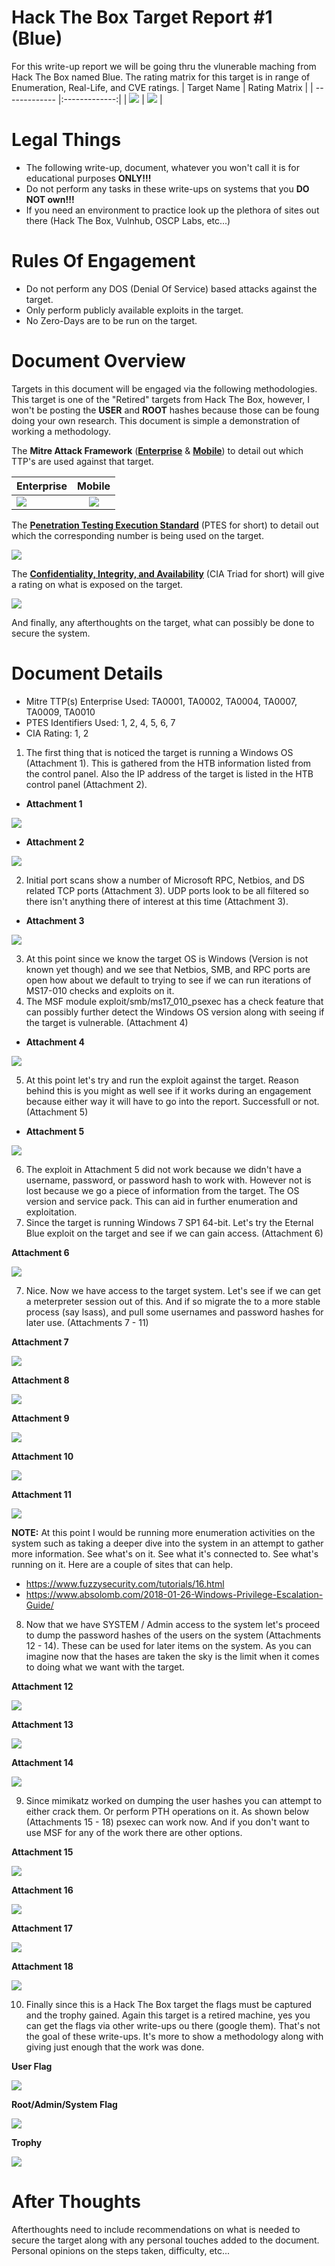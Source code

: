 # Hack The Box Target Report #1 (Blue)
For this write-up report we will be going thru the vlunerable maching from Hack The Box named Blue. The rating matrix for this target is in range of Enumeration, Real-Life, and CVE ratings. 
| Target Name    | Rating Matrix        |
| ------------- |:-------------:|
| ![](https://github.com/00Beetzncheez00/images/blob/main/blue-1.png)  | ![](https://github.com/00Beetzncheez00/images/blob/main/blue-2.png) |

# Legal Things
- The following write-up, document, whatever you won't call it is for educational purposes **ONLY!!!**
- Do not perform any tasks in these write-ups on systems that you **DO NOT own!!!**
- If you need an environment to practice look up the plethora of sites out there (Hack The Box, Vulnhub, OSCP Labs, etc...)

# Rules Of Engagement
- Do not perform any DOS (Denial Of Service) based attacks against the target.
- Only perform publicly available exploits in the target.
- No Zero-Days are to be run on the target.

# Document Overview
Targets in this document will be engaged via the following methodologies. This target is one of the "Retired" targets from Hack The Box, however, I won't be posting the **USER** and **ROOT** hashes because those can be foung doing your own research. This document is simple a demonstration of working a methodology.

The **Mitre Attack Framework** ([**Enterprise**](https://attack.mitre.org/tactics/enterprise/) & [**Mobile**](https://attack.mitre.org/tactics/mobile/)) to detail out which TTP's are used against that target.

| Enterprise    | Mobile        |
| ------------- |:-------------:|
| ![](https://github.com/00Beetzncheez00/images/blob/main/mitre-attack-enterprise.png)  | ![](https://github.com/00Beetzncheez00/images/blob/main/mitre-attack-mobile.png) |

The [**Penetration Testing Execution Standard**](http://www.pentest-standard.org/index.php/Main_Page) (PTES for short) to detail out which the corresponding number is being used on the target.

![](https://github.com/00Beetzncheez00/images/blob/main/ptes-image.png)

The [**Confidentiality, Integrity, and Availability**](https://en.wikipedia.org/wiki/Information_security#Basic_principles) (CIA Triad for short) will give a rating on what is exposed on the target.

![](https://github.com/00Beetzncheez00/images/blob/main/cia-triad-logo.png)

And finally, any afterthoughts on the target, what can possibly be done to secure the system.

# Document Details
- Mitre TTP(s) Enterprise Used: TA0001, TA0002, TA0004, TA0007, TA0009, TA0010
- PTES Identifiers Used: 1, 2, 4, 5, 6, 7
- CIA Rating: 1, 2

1. The first thing that is noticed the target is running a Windows OS (Attachment 1). This is gathered from the HTB information listed from the control panel. Also the IP address of the target is listed in the HTB control panel (Attachment 2).
- **Attachment 1**

![](https://github.com/00Beetzncheez00/images/blob/main/blue-3.png)

- **Attachment 2**

![](https://github.com/00Beetzncheez00/images/blob/main/blue-4.png)

2. Initial port scans show a number of Microsoft RPC, Netbios, and DS related TCP ports (Attachment 3). UDP ports look to be all filtered so there isn't anything there of interest at this time (Attachment 3).

- **Attachment 3**

![](https://github.com/00Beetzncheez00/images/blob/main/blue-5.png)

3. At this point since we know the target OS is Windows (Version is not known yet though) and we see that Netbios, SMB, and RPC ports are open how about we default to trying to see if we can run iterations of MS17-010 checks and exploits on it.
4. The MSF module exploit/smb/ms17_010_psexec has a check feature that can possibly further detect the Windows OS version along with seeing if the target is vulnerable. (Attachment 4)

- **Attachment 4**

![](https://github.com/00Beetzncheez00/images/blob/main/blue-6.png)

5. At this point let's try and run the exploit against the target. Reason behind this is you might as well see if it works during an engagement because either way it will have to go into the report. Successfull or not. (Attachment 5)

- **Attachment 5**

![](https://github.com/00Beetzncheez00/images/blob/main/blue-7.png)

6. The exploit in Attachment 5 did not work because we didn't have a username, password, or password hash to work with. However not is lost because we go a piece of information from the target. The OS version and service pack. This can aid in further enumeration and exploitation.
7. Since the target is running Windows 7 SP1 64-bit. Let's try the Eternal Blue exploit on the target and see if we can gain access. (Attachment 6)

**Attachment 6**

![](https://github.com/00Beetzncheez00/images/blob/main/blue-8.png)

7. Nice. Now we have access to the target system. Let's see if we can get a meterpreter session out of this. And if so migrate the to a more stable process (say lsass), and pull some usernames and password hashes for later use. (Attachments 7 - 11) 

**Attachment 7**

![](https://github.com/00Beetzncheez00/images/blob/main/blue-9.png)

**Attachment 8**

![](https://github.com/00Beetzncheez00/images/blob/main/blue-10.png)

**Attachment 9**

![](https://github.com/00Beetzncheez00/images/blob/main/blue-11.png)

**Attachment 10**

![](https://github.com/00Beetzncheez00/images/blob/main/blue-12.png)

**Attachment 11**

![](https://github.com/00Beetzncheez00/images/blob/main/blue-13.png)

**NOTE:** At this point I would be running more enumeration activities on the system such as taking a deeper dive into the system in an attempt to gather more information. See what's on it. See what it's connected to. See what's running on it. Here are a couple of sites that can help.
- https://www.fuzzysecurity.com/tutorials/16.html
- https://www.absolomb.com/2018-01-26-Windows-Privilege-Escalation-Guide/

8. Now that we have SYSTEM / Admin access to the system let's proceed to dump the password hashes of the users on the system (Attachments 12 - 14). These can be used for later items on the system. As you can imagine now that the hases are taken the sky is the limit when it comes to doing what we want with the target.

**Attachment 12**

![](https://github.com/00Beetzncheez00/images/blob/main/blue-14.png)

**Attachment 13**

![](https://github.com/00Beetzncheez00/images/blob/main/blue-15.png)

**Attachment 14**

![](https://github.com/00Beetzncheez00/images/blob/main/blue-16.png)

9. Since mimikatz worked on dumping the user hashes you can attempt to either crack them. Or perform PTH operations on it. As shown below (Attachments 15 - 18) psexec can work now. And if you don't want to use MSF for any of the work there are other options.

**Attachment 15**

![](https://github.com/00Beetzncheez00/images/blob/main/blue-17.png)

**Attachment 16**

![](https://github.com/00Beetzncheez00/images/blob/main/blue-18.png)

**Attachment 17**

![](https://github.com/00Beetzncheez00/images/blob/main/blue-19.png)

**Attachment 18**

![](https://github.com/00Beetzncheez00/images/blob/main/blue-20.png)

10. Finally since this is a Hack The Box target the flags must be captured and the trophy gained. Again this target is a retired machine, yes you can get the flags via other write-ups ou there (google them). That's not the goal of these write-ups. It's more to show a methodology along with giving just enough that the work was done.

**User Flag**

![](https://github.com/00Beetzncheez00/images/blob/main/blue-21.png)

**Root/Admin/System Flag**

![](https://github.com/00Beetzncheez00/images/blob/main/blue-22.png)

**Trophy**

![](https://github.com/00Beetzncheez00/images/blob/main/blue-23.png)


# After Thoughts
Afterthoughts need to include recommendations on what is needed to secure the target along with any personal touches added to the document. Personal opinions on the steps taken, difficulty, etc...
